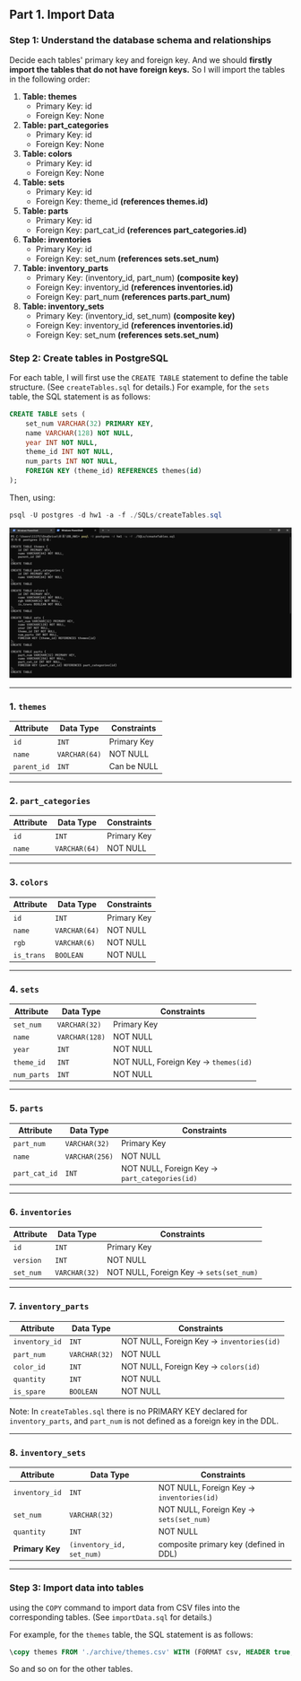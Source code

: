 ## Part 1. Import Data

### Step 1: Understand the database schema and relationships
Decide each tables' primary key and foreign key. And we should **firstly import the tables that do not have foreign keys.**
So I will import the tables in the following order: 
1. **Table: themes**
    - Primary Key: id
    - Foreign Key: None
2. **Table: part_categories**
    - Primary Key: id
    - Foreign Key: None
3. **Table: colors**
    - Primary Key: id
    - Foreign Key: None
4. **Table: sets**
    - Primary Key: id
    - Foreign Key: theme_id **(references themes.id)**
5. **Table: parts**
    - Primary Key: id
    - Foreign Key: part_cat_id **(references part_categories.id)**
6. **Table: inventories**
    - Primary Key: id
    - Foreign Key: set_num **(references sets.set_num)**
7. **Table: inventory_parts**
    - Primary Key: (inventory_id, part_num) **(composite key)**
    - Foreign Key: inventory_id **(references inventories.id)**
    - Foreign Key: part_num **(references parts.part_num)**
8. **Table: inventory_sets**
    - Primary Key: (inventory_id, set_num) **(composite key)**
    - Foreign Key: inventory_id **(references inventories.id)** 
    - Foreign Key: set_num **(references sets.set_num)**

### Step 2: Create tables in PostgreSQL

For each table, I will first use the `CREATE TABLE` statement to define the table structure. (See `createTables.sql` for details.)
For example, for the `sets` table, the SQL statement is as follows:
```sql
CREATE TABLE sets (
    set_num VARCHAR(32) PRIMARY KEY,
    name VARCHAR(128) NOT NULL,
    year INT NOT NULL,
    theme_id INT NOT NULL,
    num_parts INT NOT NULL,
    FOREIGN KEY (theme_id) REFERENCES themes(id)
);
```


Then, using:
```powershell
psql -U postgres -d hw1 -a -f ./SQLs/createTables.sql
```
![image](./screenshots/create.png)

---

### 1. `themes`

| Attribute   | Data Type     | Constraints          |
| ----------- | ------------- | -------------------- |
| `id`        | `INT`         | Primary Key          |
| `name`      | `VARCHAR(64)` | NOT NULL             |
| `parent_id` | `INT`         | Can be NULL          |

---

### 2. `part_categories`

| Attribute | Data Type     | Constraints |
| --------- | ------------- | ----------- |
| `id`      | `INT`         | Primary Key |
| `name`    | `VARCHAR(64)` | NOT NULL    |

---

### 3. `colors`

| Attribute  | Data Type     | Constraints          |
| ---------- | ------------- | -------------------- |
| `id`       | `INT`         | Primary Key          |
| `name`     | `VARCHAR(64)` | NOT NULL             |
| `rgb`      | `VARCHAR(6)`  | NOT NULL             |
| `is_trans` | `BOOLEAN`     | NOT NULL             |

---

### 4. `sets`

| Attribute   | Data Type      | Constraints                                  |
| ----------- | -------------- | -------------------------------------------- |
| `set_num`   | `VARCHAR(32)`  | Primary Key                                  |
| `name`      | `VARCHAR(128)` | NOT NULL                                     |
| `year`      | `INT`          | NOT NULL                                     |
| `theme_id`  | `INT`          | NOT NULL, Foreign Key → `themes(id)`         |
| `num_parts` | `INT`          | NOT NULL                                     |

---

### 5. `parts`

| Attribute     | Data Type      | Constraints                                          |
| ------------- | -------------- | ---------------------------------------------------- |
| `part_num`    | `VARCHAR(32)`  | Primary Key                                          |
| `name`        | `VARCHAR(256)` | NOT NULL                                             |
| `part_cat_id` | `INT`          | NOT NULL, Foreign Key → `part_categories(id)`        |

---

### 6. `inventories`

| Attribute | Data Type     | Constraints                                   |
| --------- | ------------- | --------------------------------------------- |
| `id`      | `INT`         | Primary Key                                   |
| `version` | `INT`         | NOT NULL                                      |
| `set_num` | `VARCHAR(32)` | NOT NULL, Foreign Key → `sets(set_num)`       |

---

### 7. `inventory_parts`

| Attribute      | Data Type      | Constraints                                             |
| -------------- | -------------- | ------------------------------------------------------- |
| `inventory_id` | `INT`          | NOT NULL, Foreign Key → `inventories(id)`               |
| `part_num`     | `VARCHAR(32)`  | NOT NULL                                                |
| `color_id`     | `INT`          | NOT NULL, Foreign Key → `colors(id)`                    |
| `quantity`     | `INT`          | NOT NULL                                                |
| `is_spare`     | `BOOLEAN`      | NOT NULL                                                |

Note: In `createTables.sql` there is no PRIMARY KEY declared for `inventory_parts`, and `part_num` is not defined as a foreign key in the DDL.

---

### 8. `inventory_sets`

| Attribute       | Data Type                 | Constraints                                         |
| --------------- | ------------------------- | --------------------------------------------------- |
| `inventory_id`  | `INT`                     | NOT NULL, Foreign Key → `inventories(id)`           |
| `set_num`       | `VARCHAR(32)`             | NOT NULL, Foreign Key → `sets(set_num)`             |
| `quantity`      | `INT`                     | NOT NULL                                            |
| **Primary Key** | `(inventory_id, set_num)` | composite primary key (defined in DDL)              |

---

### Step 3: Import data into tables
using the `COPY` command to import data from CSV files into the corresponding tables. (See `importData.sql` for details.)

For example, for the `themes` table, the SQL statement is as follows:
```sql
\copy themes FROM './archive/themes.csv' WITH (FORMAT csv, HEADER true, DELIMITER ',', ENCODING 'UTF8');
```

So and so on for the other tables.
